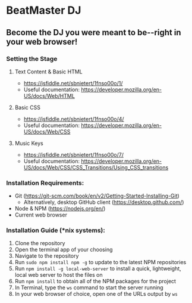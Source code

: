 # BeatMaster DJ
## Become the DJ you were meant to be--right in your web browser!

### Setting the Stage

1. Text Content & Basic HTML
    * https://jsfiddle.net/sbnietert/1fnso00o/1/
    * Useful documentation: https://developer.mozilla.org/en-US/docs/Web/HTML

2. Basic CSS
    * https://jsfiddle.net/sbnietert/1fnso00o/4/
    * Useful documentation: https://developer.mozilla.org/en-US/docs/Web/CSS

3. Music Keys
    * https://jsfiddle.net/sbnietert/1fnso00o/7/
    * Useful documentation: https://developer.mozilla.org/en-US/docs/Web/CSS/CSS_Transitions/Using_CSS_transitions

### Installation Requirements:
* Git (https://git-scm.com/book/en/v2/Getting-Started-Installing-Git)
    * Alternatively, desktop GitHub client (https://desktop.github.com/)
* Node & NPM (https://nodejs.org/en/)
* Current web browser


### Installation Guide (\*nix systems):
1. Clone the repository
2. Open the terminal app of your choosing
3. Navigate to the repository
4. Run `sudo npm install npm -g` to update to the latest NPM repositories
5. Run `npm install -g local-web-server` to install a quick, lightweight, local web server to host the files on
6. Run `npm install` to obtain all of the NPM packages for the project
7. In Terminal, type the `ws` command to start the server running
8. In your web browser of choice, open one of the URLs output by `ws`
